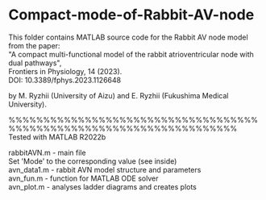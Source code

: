 # Compact-mode-of-Rabbit-AV-node
This folder contains MATLAB source code for the Rabbit AV node model
from the paper:<br>
"A compact multi-functional model of the rabbit atrioventricular 
node with dual pathways",<br>
Frontiers in Physiology, 14 (2023). <br>
DOI: 10.3389/fphys.2023.1126648

by M. Ryzhii (University of Aizu) and 
E. Ryzhii (Fukushima Medical University).

%%%%%%%%%%%%%%%%%%%%%%%%%%%%%%%%%%%%%%%%%%%%%%%%%%%%%%%%%%%%%%%%%%%%%<br>
Tested with MATLAB R2022b<br>

rabbitAVN.m - main file<br>
              Set 'Mode' to the corresponding value (see inside)<br>
avn_data1.m - rabbit AVN model structure and parameters<br>
avn_fun.m   - function for MATLAB ODE solver<br>
avn_plot.m  - analyses ladder diagrams and creates plots<br>
